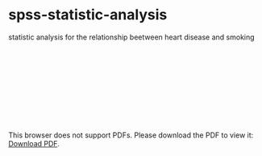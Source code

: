 # spss-statistic-analysis
statistic analysis for the relationship beetween heart disease and smoking

<object data="https://github.com/geo-gkez/spss-statistic-analysis/blob/main/README.pdf" type="application/pdf" width="700px" height="700px">
    <embed src="https://github.com/geo-gkez/spss-statistic-analysis/blob/main/README.pdf">
        <p>This browser does not support PDFs. Please download the PDF to view it: <a href="https://github.com/geo-gkez/spss-statistic-analysis/blob/main/README.pdf">Download PDF</a>.</p>
    </embed>
</object>

